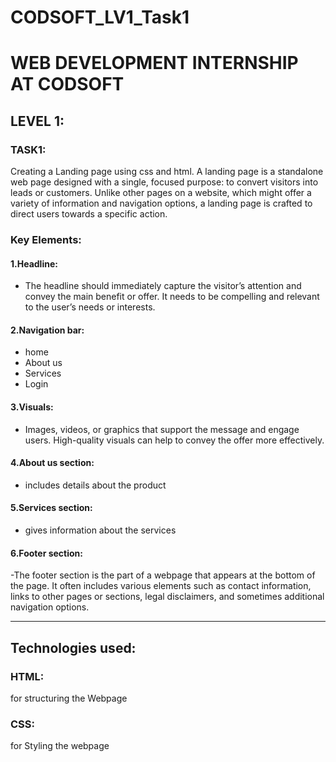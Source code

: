 # CODSOFT_LV1_Task1 
# WEB DEVELOPMENT INTERNSHIP AT CODSOFT 
## LEVEL 1: 
### TASK1: 
Creating a Landing page using css and html.
A landing page is a standalone web page designed with a single, focused purpose: to convert visitors into leads or customers. Unlike other pages on a website, which might offer a variety of information and navigation options, a landing page is crafted to direct users towards a specific action.
### Key Elements: 
#### 1.Headline: 
- The headline should immediately capture the visitor’s attention and convey the main benefit or offer. It needs to be compelling and relevant to the user’s needs or interests.
#### 2.Navigation bar: 
- home
- About us
- Services
- Login
#### 3.Visuals: 
- Images, videos, or graphics that support the message and engage users. High-quality visuals can help to convey the offer more effectively.
#### 4.About us section: 
- includes details about the product
#### 5.Services section:  
- gives information about the services
#### 6.Footer section: 
-The footer section is the part of a webpage that appears at the bottom of the page. It often includes various elements such as contact information, links to other pages or sections, legal disclaimers, and sometimes additional navigation options. <hr> 
## Technologies used: 
### HTML:   
for structuring the Webpage
### CSS:  
for Styling the webpage

 
